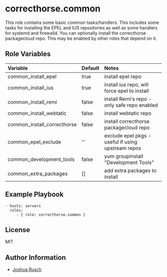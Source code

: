 correcthorse.common
=========

This role contains some basic common tasks/handlers. This includes some tasks for installing the EPEL and IUS repositories as well as some handlers for systemd and firewalld. You can optionally install the correcthorse packagecloud repo. This may be enabled by other roles that depend on it.

Role Variables
--------------
| Variable                              | Default                       | Notes                                         |
| :---                                  | :---                          | :---                                          |
| common_install_epel			| true				| install epel repo				|
| common_install_ius			| true				| install ius repo, will force epel to install  |
| common_install_remi			| false				| install Remi's repo - only safe repo enabled	|
| common_install_webtatic		| false				| install webtatic repo				|
| common_install_correcthorse           | false                         | install correcthorse packagecloud repo	|
| common_epel_exclude			| ''				| exclude epel pkgs - useful if using upstream repos |
| common_development_tools		| false				| yum groupinstall "Development Tools"	       |
| common_extra_packages			| []				| add extra packages to install		       |

Example Playbook
----------------

    - hosts: servers
      roles:
         - { role: correcthorse.common }

License
-------

MIT

Author Information
------------------

* [Joshua Rusch](https://correct.horse/)
